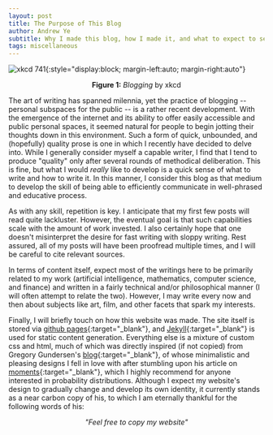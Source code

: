 ```yaml
---
layout: post
title: The Purpose of This Blog
author: Andrew Ye
subtitle: Why I made this blog, how I made it, and what to expect to see.
tags: miscellaneous
---
```

![xkcd 741](https://imgs.xkcd.com/comics/blogging.png){:style="display:block; margin-left:auto; margin-right:auto"}
<p style="text-align: center"><span style="font-weight: bold">Figure 1:</span> <span style="font-style: italic">Blogging</span>  by xkcd</p>

The art of writing has spanned milennia, yet the practice of blogging -- personal subspaces for the public -- is a rather recent development. With the emergence of the internet and its ability to offer easily accessible and public personal spaces, it seemed natural for people to begin jotting their thoughts down in this environment. Such a form of quick, unbounded, and (hopefully) quality prose is one in which I recently have decided to delve into. While I generally consider myself a capable writer, I find that I tend to produce "quality" only after several rounds of methodical deliberation. This is fine, but what I would *really* like to develop is a quick sense of what to write and how to write it. In this manner, I consider this blog as that medium to develop the skill of being able to efficiently communicate in well-phrased and educative process.

As with any skill, repetition is key. I anticipate that my first few posts will read quite lackluster. However, the eventual goal is that such capabilities scale with the amount of work invested. I also certainly hope that one doesn't misinterpret the desire for fast writing with sloppy writing. Rest assured, all of my posts will have been proofread multiple times, and I will be careful to cite relevant sources.

In terms of content itself, expect most of the writings here to be primarily related to my work (artificial intelligence, mathematics, computer science, and finance) and written in a fairly technical and/or philosophical manner (I will often attempt to relate the two). However, I may write every now and then about subjects like art, film, and other facets that spark my interests.

Finally, I will briefly touch on how this website was made. The site itself is stored via [github pages](https://pages.github.com/){:target="_blank"}, and [Jekyll](https://jekyllrb.com/){:target="_blank"} is used for static content generation. Everything else is a mixture of custom css and html, much of which was directly inspired (if not copied) from Gregory Gundersen's [blog](https://gregorygundersen.com/){:target="_blank"}, of whose minimalistic and pleasing designs I fell in love with after stumbling upon his article on [moments](https://gregorygundersen.com/blog/2020/04/11/moments/){:target="_blank"}, which I highly recommend for anyone interested in probability distributions. Although I expect my website's design to gradually change and develop its own identity, it currently stands as a near carbon copy of his, to which I am eternally thankful for the following words of his:
<p style="text-align: center; font-style: italic">"Feel free to copy my website"</p>
